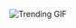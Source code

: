 
<!-- GIF_SECTION -->
![Trending GIF](https://media1.giphy.com/media/v1.Y2lkPThiYjIxNzcybHppNHMwOHp5YzFsbGFhY3pqOW00bTB6azFyMjYxbmpqbzlicGF1biZlcD12MV9naWZzX3NlYXJjaCZjdD1n/78XCFBGOlS6keY1Bil/giphy.gif)
<!-- END_GIF_SECTION -->
